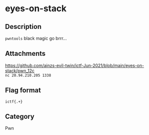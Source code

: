 # eyes-on-stack

## Description

`pwntools` black magic go brrr...

## Attachments
 
https://github.com/ainzs-evil-twin/ictf-Jun-2021/blob/main/eyes-on-stack/pwn_12c  
`nc 20.94.210.205 1338`

## Flag format

`ictf{.+}`  

## Category

Pwn
